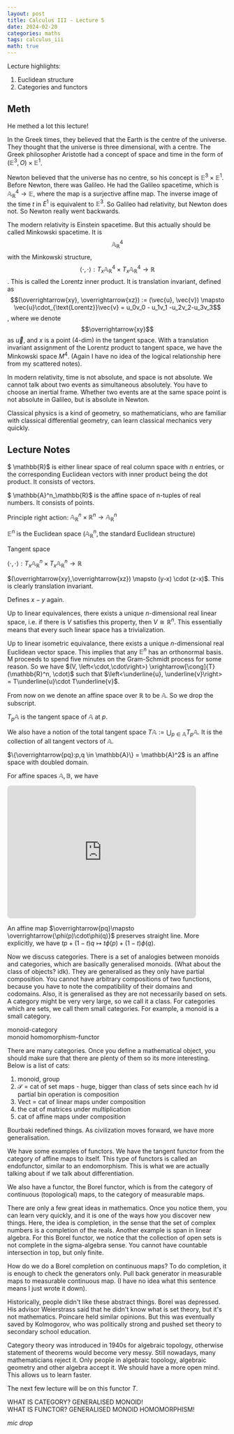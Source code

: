 ```yaml
---
layout: post
title: Calculus III - Lecture 5
date: 2024-02-20
categories: maths
tags: calculus_iii
math: true
---
```


Lecture highlights:

1. Euclidean structure
2. Categories and functors

## Meth

He methed a lot this lecture! 

In the Greek times, they believed that the Earth is the centre of the universe. They thought that the universe is three dimensional, with a centre. The Greek philosopher Aristotle had a concept of space and time in the form of $(\mathbb{E}^3,O)\times \mathbb{E}^1$. 

Newton believed that the universe has no centre, so his concept is $\mathbb{E}^3 \times \mathbb{E}^1$. Before Newton, there was Galileo. He had the Galileo spacetime, which is $\mathbb{A}^4_\mathbb{R} \to \mathbb{E}$, where the map is a surjective affine map. The inverse image of the time $t$ in $E^1$ is equivalent to $\mathbb{E}^3$. So Galileo had relativity, but Newton does not. So Newton really went backwards.

The modern relativity is Einstein spacetime. But this actually should be called Minkowski spacetime. It is $$\mathbb{A}^{4}_{\mathbb{R}}$$ with the Minkowski structure, $$\left<\cdot, \cdot\right> : T_x\mathbb{A}_\mathbb{R}^4\times T_x\mathbb{A}_\mathbb{R}^4\to \mathbb{R}$$. This is called the Lorentz inner product. It is translation invariant, defined as $$(\overrightarrow{xy}, \overrightarrow{xz}) := (\vec{u}, \vec{v}) \mapsto \vec{u}\cdot_{\text{Lorentz}}\vec{v} = u_0v_0 - u_1v_1 -u_2v_2-u_3v_3$$, where we denote $$\overrightarrow{xy}$$ as $\vec{u}$, and $x$ is a point (4-dim) in the tangent space. With a translation invariant assignment of the Lorentz product to tangent space, we have the Minkowski space $M^4$. (Again I have no idea of the logical relationship here from my scattered notes).

In modern relativity, time is not absolute, and space is not absolute. We cannot talk about two events as simultaneous absolutely. You have to choose an inertial frame. Whether two events are at the same space point is not absolute in Galileo, but is absolute in Newton. 

Classical physics is a kind of geometry, so mathematicians, who are familiar with classical differential geometry, can learn classical mechanics very quickly.

## Lecture Notes

$ \mathbb{R}$ is either linear space of real column space with $n$ entries, or the corresponding Euclidean vectors with inner product being the dot product. It consists of vectors.

$ \mathbb{A}^n_\mathbb{R}$ is the affine space of n-tuples of real numbers. It consists of points.  

Principle right action: $\mathbb{A}_\mathbb{R}^n \times \mathbb{R}^n \to \mathbb{A}^n_\mathbb{R}$

$\mathbb{E}^n$ is the Euclidean space $(\mathbb{A}^n_\mathbb{R}, \text{the standard Euclidean structure})$

Tangent space 

$\left< \cdot, \cdot \right>: T_x \mathbb{A}_\mathbb{R}^n \times T_x \mathbb{A}_\mathbb{R}^n\to \mathbb{R}$

$(\overrightarrow{xy},\overrightarrow{xz}) \mapsto (y-x) \cdot (z-x)$. This is clearly translation invariant.

Defines $x-y$ again.

Up to linear equivalences, there exists a unique $n$-dimensional real linear space, i.e. if there is $V$ satisfies this property, then $V\cong \mathbb{R}^n$. This essentially means that every such linear space has a trivialization.

Up to linear isometric equivalance, there exists a unique $n$-dimensional real Euclidean vector space. 
This implies that any $\mathbb{E}^n$ has an orthonormal basis. M proceeds to spend five minutes on the Gram-Schmidt process for some reason. So we have $(V, \left<\cdot,\cdot\right>)  \xrightarrow[\cong]{T} (\mathbb{R}^n, \cdot)$ such that $\left<\underline{u}, \underline{v}\right> = T\underline{u}\cdot T\underline{v}$.

From now on we denote an affine space over $\mathbb{R}$ to be $\mathbb{A}$. So we drop the subscript.

$T_p \mathbb{A}$ is the tangent space of $\mathbb{A}$ at $p$.

We also have a notion of the total tangent space $T\mathbb{A} := \bigcup_{p\in \mathbb{A}} T_p \mathbb{A}$. It is the collection of all tangent vectors of $\mathbb{A}$.

$\{\overrightarrow{pq}:p,q \in \mathbb{A}\} = \mathbb{A}^2$ is an affine space with doubled domain.

For affine spaces $\mathbb{A}, \mathbb{B}$, we have

<!-- https://q.uiver.app/#q=WzAsNCxbMCwxLCJUXFxtYXRoYmJ7QX0iXSxbMiwxLCJUXFxtYXRoYmJ7Qn0iXSxbMiwwLCJcXG1hdGhiYntCfSJdLFswLDAsIlxcbWF0aGJie0F9Il0sWzMsMiwiXFxwaGkiXSxbMCwxLCJUXFxwaGkiXSxbNCw1LCIiLDAseyJzaG9ydGVuIjp7InNvdXJjZSI6MjAsInRhcmdldCI6NDB9LCJsZXZlbCI6MSwic3R5bGUiOnsidGFpbCI6eyJuYW1lIjoibWFwcyB0byJ9fX1dXQ== -->
<iframe class="quiver-embed" src="https://q.uiver.app/#q=WzAsNCxbMCwxLCJUXFxtYXRoYmJ7QX0iXSxbMiwxLCJUXFxtYXRoYmJ7Qn0iXSxbMiwwLCJcXG1hdGhiYntCfSJdLFswLDAsIlxcbWF0aGJie0F9Il0sWzMsMiwiXFxwaGkiXSxbMCwxLCJUXFxwaGkiXSxbNCw1LCIiLDAseyJzaG9ydGVuIjp7InNvdXJjZSI6MjAsInRhcmdldCI6NDB9LCJsZXZlbCI6MSwic3R5bGUiOnsidGFpbCI6eyJuYW1lIjoibWFwcyB0byJ9fX1dXQ==&embed" width="432" height="304" style="border-radius: 8px; border: none;"></iframe>

<!-- % https://q.uiver.app/#q=WzAsNCxbMCwxLCJUXFxtYXRoYmJ7QX0iXSxbMiwxLCJUXFxtYXRoYmJ7Qn0iXSxbMiwwLCJcXG1hdGhiYntCfSJdLFswLDAsIlxcbWF0aGJie0F9Il0sWzMsMiwiXFxwaGkiXSxbMCwxLCJUXFxwaGkiXSxbNCw1LCIiLDAseyJzaG9ydGVuIjp7InNvdXJjZSI6MjAsInRhcmdldCI6NDB9LCJsZXZlbCI6MSwic3R5bGUiOnsidGFpbCI6eyJuYW1lIjoibWFwcyB0byJ9fX1dXQ==
\[\begin{tikzcd}
	{\mathbb{A}} && {\mathbb{B}} \\
	{T\mathbb{A}} && {T\mathbb{B}}
	\arrow[""{name=0, anchor=center, inner sep=0}, "\phi", from=1-1, to=1-3]
	\arrow[""{name=1, anchor=center, inner sep=0}, "T\phi", from=2-1, to=2-3]
	\arrow[shorten <=4pt, shorten >=9pt, maps to, from=0, to=1]
\end{tikzcd}\] -->

An affine map $\overrightarrow{pq}\mapsto \overrightarrow{\phi(p)\cdot\phi(q)}$ preserves straight line. More explicitly, we have $tp+(1-t)q \mapsto t\phi(p) + (1-t)\phi(q)$.

Now we discuss categories. There is a set of analogies between monoids and categories, which are basically generalised monoids. (What about the class of objects? idk). They are generalised as they only have partial composition. You cannot have arbitrary compositions of two functions, because you have to note the compatibility of their domains and codomains. Also, it is generalised as they are not necessarily based on sets. A category might be very very large, so we call it a class. For categories which are sets, we call them small categories. For example, a monoid is a small category.

monoid-category\
monoid homomorphism-functor

There are many categories. Once you define a mathematical object, you should make sure that there are plenty of them so its more interesting. Below is a list of cats:

1. monoid, group
2. $\mathscr{S}$ = cat of set maps - huge, bigger than class of sets since each hv id
partial bin operation is composition
3. $\mathsf{Vect}$ = cat of linear maps under composition
4. the cat of matrices under multiplication
5. cat of affine maps under composition

Bourbaki redefined things. As civilization moves forward, we have more generalisation.

We have some examples of functors. We have the tangent functor from the category of affine maps to itself. This type of functors is called an endofunctor, similar to an endomorphism. This is what we are actually talking about if we talk about differentiation.

We also have a functor, the Borel functor, which is from the category of continuous (topological) maps, to the category of measurable maps.

There are only a few great ideas in mathematics. Once you notice them, you can learn very quickly, and it is one of the ways how you discover new things. Here, the idea is completion, in the sense that the set of complex numbers is a completion of the reals. Another example is span in linear algebra. For this Borel functor, we notice that the collection of open sets is not complete in the sigma-algebra sense. You cannot have countable intersection in top, but only finite.

How do we do a Borel completion on continuous maps? To do completion, it is enough to check the generators only. Pull back generator in measurable maps to measurable continuous map. (I have no idea what this sentence means I just wrote it down). 

Historically, people didn't like these abstract things. Borel was depressed. His advisor Weierstrass said that he didn't know what is set theory, but it's not mathematics. Poincare held similar opinions. But this was eventually saved by Kolmogorov, who was politically strong and pushed set theory to secondary school education.

Category theory was introduced in 1940s for algebraic topology, otherwise statement of theorems would become very messy. Still nowadays, many mathematicians reject it. Only people in algebraic topology, algebraic geometry and other algebra accept it. We should have a more open mind. This allows us to learn faster. 

The next few lecture will be on this functor $T$.

WHAT IS CATEGORY? GENERALISED MONOID! \
WHAT IS FUNCTOR? GENERALISED MONOID HOMOMORPHISM!

*mic drop*